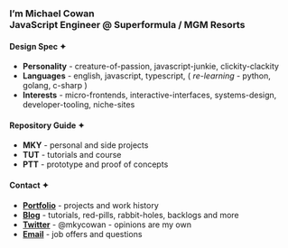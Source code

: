 <h3> 
I’m Michael Cowan <br/>
JavaScript Engineer @ Superformula / MGM Resorts
</h3>

#### Design Spec ✦ 
- **Personality** - creature-of-passion, javascript-junkie, clickity-clackity
- **Languages** - english, javascript, typescript, ( *re-learning* - python, golang, c-sharp )
- **Interests** - micro-frontends, interactive-interfaces, systems-design, developer-tooling, niche-sites

#### Repository Guide ✦
- **MKY** - personal and side projects
- **TUT** - tutorials and course
- **PTT** - prototype and proof of concepts

#### Contact ✦
- **[Portfolio](#)** - projects and work history
- **[Blog](#)** - tutorials, red-pills, rabbit-holes, backlogs and more
- **[Twitter](#)** - @mkycowan - opinions are my own
- **[Email](#)** - job offers and questions

<!---
mkycowan/mkycowan is a ✨ special ✨ repository because its `README.md` (this file) appears on your GitHub profile.
You can click the Preview link to take a look at your changes.
--->
